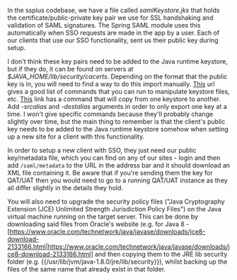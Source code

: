 In the ssplus codebase, we have a file called _samlKeystore.jks_ that holds the certificate/public-private key pair we use for SSL handshaking and validation of SAML signatures. The Spring SAML module uses this automatically when SSO requests are made in the app by a user. Each of our clients that use our SSO functionality, sent us their public key during setup.

I don't think these key pairs need to be added to the Java runtime keystore, but if they do, it can be found on servers at _$JAVA_HOME/lib/security/cacerts_. Depending on the format that the public key is in, you will need to find a way to do this import manually. [This](https://www.sslshopper.com/article-most-common-java-keytool-keystore-commands.html) url gives a good list of commands that you can run to manipulate keystore files, etc. [This](https://cinhtau.net/2016/03/11/copy-contents-of-java-keystore-to-another-keystore/) link has a command that will copy from one keystore to another. Add _-srcalias_ and _-destalias_ arguments in order to only export one key at a time. I won't give specific commands because they'll probably change slightly over time, but the main thing to remember is that the client's public key needs to be added to the Java runtime keystore somehow when setting up a new site for a client with this functionality.

In order to setup a new client with SSO, they just need our public key/metadata file, which you can find on any of our sites - login and then add `/saml/metadata` to the URL in the address bar and it should download an XML file containing it. Be aware that if you're sending them the key for QAT/UAT then you would need to go to a running QAT/UAT instance as they all differ slightly in the details they hold.

You will also need to upgrade the security policy files ("Java Cryptography Extension (JCE) Unlimited Strength Jurisdiction Policy Files") on the Java virtual machine running on the target server. This can be done by downloading said files from Oracle's website (e.g. for Java 8 - [https://www.oracle.com/technetwork/java/javase/downloads/jce8-download-2133166.html|https://www.oracle.com/technetwork/java/javase/downloads/jce8-download-2133166.html] and then copying them to the JRE lib security folder (e.g. {{/usr/lib/jvm/java-1.8.0/jre/lib/security}}), whilst backing up the files of the same name that already exist in that folder.